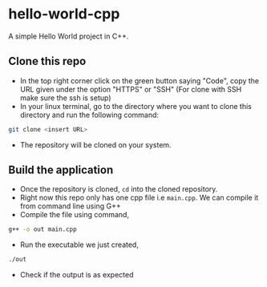 # hello-world-cpp
A simple Hello World project in C++.

## Clone this repo
* In the top right corner click on the green button saying "Code", copy the URL given under the option "HTTPS" or "SSH" (For clone with SSH make sure the ssh is setup)
* In your linux terminal, go to the directory where you want to clone this directory and run the following command:
```bash
git clone <insert URL>
```
* The repository will be cloned on your system.

## Build the application
* Once the repository is cloned, `cd` into the cloned repository.
* Right now this repo only has one cpp file i.e `main.cpp`. We can compile it from command line using G++
* Compile the file using command,
```bash
g++ -o out main.cpp
```
* Run the executable we just created, 
```bash
./out
```
* Check if the output is as expected
